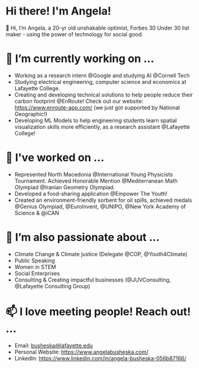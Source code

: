 # Hi there! I'm Angela!

👋 Hi, I’m Angela, a 20-yr old unshakable optimist, Forbes 30 Under 30 list maker - using the power of technology for social good. 

# 🌱 I’m currently working on ...
- Working as a research intern @Google and studying AI @Cornell Tech
- Studying electrical engineering, computer science and economics at Lafayette College.
- Creating and developing technical solutions to help people reduce their carbon footprint @EnRoute! Check out our website: https://www.enroute-app.com/ (we just got supported by National Geographic!)
- Developing ML Models to help engineering students learn spatial visualization skills more efficiently, as a research assistant @Lafayette College! 

# 👀 I've worked on ...
- Represented North Macedonia @International Young Physicists Tournament. Achieved Honorable Mention @Mediterranean Math Olympiad @Iranian Geometry Olympiad.
- Developed a food-sharing application @Empower The Youth!
- Created an environment-friendly sorbent for oil spills, achieved medals @Genius Olympiad, @EuroInvent, @UNIPO, @New York Academy of Science & @iCAN
 
# 💞️ I’m also passionate about ...
- Climate Change & Climate justice (Delegate @COP, @Youth4Climate)
- Public Speaking 
- Women in STEM
- Social Enterprises
- Consulting & Creating impactful businesses (@JUVConsulting, @Lafayette Consulting Group)

# 📫 I love meeting people! Reach out! ...
- Email: busheska@lafayette.edu 
- Personal Website: https://www.angelabusheska.com/
- LinkedIn: https://www.linkedin.com/in/angela-busheska-056b87166/

<!---
Angelaangie-ai/Angelaangie-ai is a ✨ special ✨ repository because its `README.md` (this file) appears on your GitHub profile.
You can click the Preview link to take a look at your changes.
--->
